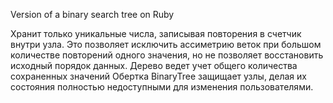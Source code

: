 Version of a binary search tree on Ruby

Хранит только уникальные числа, записывая повторения в счетчик внутри узла.
Это позволяет исключить ассиметрию веток при большом количестве повторений одного значения, но не позволяет восстановить исходный порядок данных.
Дерево ведет учет общего количества сохраненных значений
Обертка BinaryTree защищает узлы, делая их состояния полностью недоступными для изменения пользователями.
